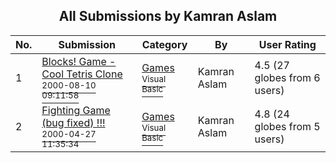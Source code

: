 ﻿<div align="center">

## All Submissions by Kamran Aslam

</div>

No.  | Submission | Category | By   | User Rating
---- | ---------- | -------- | ---- | -----------
1 | [Blocks\! Game \- Cool Tetris Clone<br /><sup>2000-08-10 09:11:58</sup>](https://github.com/Planet-Source-Code/kamran-aslam-blocks-game-cool-tetris-clone__1-10585) | [Games<br /><sup>Visual Basic</sup>](../ByCategory/games__1-38.md) | Kamran Aslam | 4.5 (27 globes from 6 users)
2 | [Fighting Game \(bug fixed\) \!\!\!<br /><sup>2000-04-27 11:35:34</sup>](https://github.com/Planet-Source-Code/kamran-aslam-fighting-game-bug-fixed__1-7627) | [Games<br /><sup>Visual Basic</sup>](../ByCategory/games__1-38.md) | Kamran Aslam | 4.8 (24 globes from 5 users)
